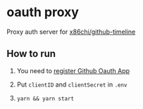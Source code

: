 # oauth proxy

Proxy auth server for [x86chi/github-timeline](https://github.com/x86chi/github-timeline)

## How to run

1. You need to [register Github Oauth App](https://developer.github.com/apps/building-oauth-apps/creating-an-oauth-app/)

2. Put `clientID` and `clientSecret` in `.env`

3. `yarn && yarn start`

